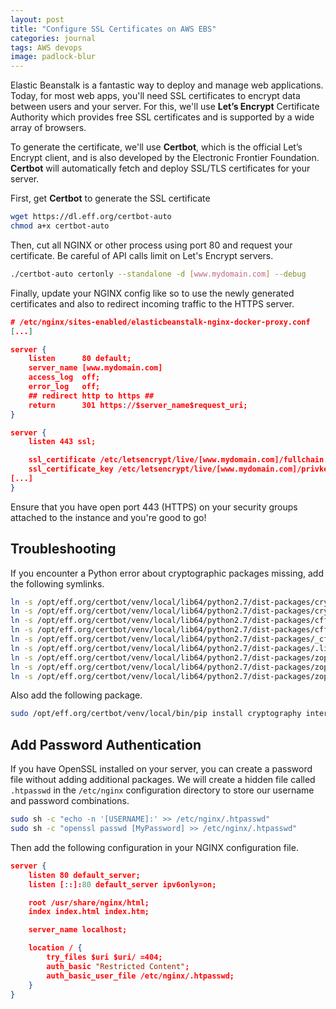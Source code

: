 ```yaml
---
layout: post
title: "Configure SSL Certificates on AWS EBS"
categories: journal
tags: AWS devops
image: padlock-blur
---
```


Elastic Beanstalk is a fantastic way to deploy and manage web applications. Today, for most web apps, you'll need SSL certificates to encrypt data between users and your server. For this, we'll use **Let’s Encrypt** Certificate Authority which provides free SSL certificates and is supported by a wide array of browsers.

To generate the certificate, we'll use **Certbot**, which is the official Let’s Encrypt client, and is also developed by the Electronic Frontier Foundation. **Certbot** will automatically fetch and deploy SSL/TLS certificates for your server.

First, get **Certbot** to generate the SSL certificate
```bash
wget https://dl.eff.org/certbot-auto
chmod a+x certbot-auto
```

Then, cut all NGINX or other process using port 80 and request your certificate. Be careful of API calls limit on Let's Encrypt servers.
```bash
./certbot-auto certonly --standalone -d [www.mydomain.com] --debug
```

Finally, update your NGINX config like so to use the newly generated certificates and also to redirect incoming traffic to the HTTPS server.
```json
# /etc/nginx/sites-enabled/elasticbeanstalk-nginx-docker-proxy.conf
[...]

server {
    listen      80 default;
    server_name [www.mydomain.com]
    access_log  off;
    error_log   off;
    ## redirect http to https ##
    return      301 https://$server_name$request_uri;
}

server {
    listen 443 ssl;

    ssl_certificate /etc/letsencrypt/live/[www.mydomain.com]/fullchain.pem;
    ssl_certificate_key /etc/letsencrypt/live/[www.mydomain.com]/privkey.pem;
[...]
}
```

Ensure that you have open port 443 (HTTPS) on your security groups attached to the instance and you're good to go!

## Troubleshooting

If you encounter a Python error about cryptographic packages missing, add the following symlinks.
```bash
ln -s /opt/eff.org/certbot/venv/local/lib64/python2.7/dist-packages/cryptography /opt/eff.org/certbot/venv/local/lib/python2.7/dist-packages/cryptography
ln -s /opt/eff.org/certbot/venv/local/lib64/python2.7/dist-packages/cryptography-2.0.2.dist-info /opt/eff.org/certbot/venv/local/lib/python2.7/dist-packages/cryptography-2.0.2.dist-info
ln -s /opt/eff.org/certbot/venv/local/lib64/python2.7/dist-packages/cffi /opt/eff.org/certbot/venv/local/lib/python2.7/dist-packages/cffi
ln -s /opt/eff.org/certbot/venv/local/lib64/python2.7/dist-packages/cffi-1.10.0.dist-info /opt/eff.org/certbot/venv/local/lib/python2.7/dist-packages/cffi-1.10.0.dist-info
ln -s /opt/eff.org/certbot/venv/local/lib64/python2.7/dist-packages/_cffi_backend.so /opt/eff.org/certbot/venv/local/lib/python2.7/dist-packages/_cffi_backend.so
ln -s /opt/eff.org/certbot/venv/local/lib64/python2.7/dist-packages/.libs_cffi_backend /opt/eff.org/certbot/venv/local/lib/python2.7/dist-packages/.libs_cffi_backend
ln -s /opt/eff.org/certbot/venv/local/lib64/python2.7/dist-packages/zope.interface-4.1.3-py2.7-nspkg.pth /opt/eff.org/certbot/venv/local/lib/python2.7/dist-packages/zope.interface-4.1.3-py2.7-nspkg.pth
ln -s /opt/eff.org/certbot/venv/local/lib64/python2.7/dist-packages/zope.interface-4.1.3-py2.7.egg-info /opt/eff.org/certbot/venv/local/lib/python2.7/dist-packages/zope.interface-4.1.3-py2.7.egg-info
ln -s /opt/eff.org/certbot/venv/local/lib64/python2.7/dist-packages/zope/interface /opt/eff.org/certbot/venv/local/lib/python2.7/dist-packages/zope/interface
```
Also add the following package.
```bash
sudo /opt/eff.org/certbot/venv/local/bin/pip install cryptography interface
```

## Add Password Authentication

If you have OpenSSL installed on your server, you can create a password file without adding additional packages. We will create a hidden file called `.htpasswd` in the `/etc/nginx` configuration directory to store our username and password combinations.

```bash
sudo sh -c "echo -n '[USERNAME]:' >> /etc/nginx/.htpasswd"
sudo sh -c "openssl passwd [MyPassword] >> /etc/nginx/.htpasswd"
```

Then add the following configuration in your NGINX configuration file.

```json
server {
    listen 80 default_server;
    listen [::]:80 default_server ipv6only=on;

    root /usr/share/nginx/html;
    index index.html index.htm;

    server_name localhost;

    location / {
        try_files $uri $uri/ =404;
        auth_basic "Restricted Content";
        auth_basic_user_file /etc/nginx/.htpasswd;
    }
}
```
